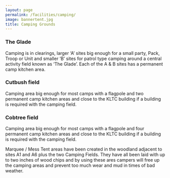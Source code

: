 ```yaml
---
layout: page
permalink: /facilities/camping/
image: bannertent.jpg
title: Camping Grounds
---
```


### The Glade

Camping is in clearings, larger ‘A’ sites big enough for a small party, Pack, Troop or Unit and smaller ‘B’ sites for patrol type camping around a central activity field known as ‘The Glade’. Each of the A & B sites has a permanent camp kitchen area.

### Cutbush field

Camping area big enough for most camps with a flagpole and two permanent camp kitchen areas and close to the KLTC building if a building is required with the camping field.

### Cobtree field

Camping area big enough for most camps with a flagpole and four permanent camp kitchen areas and close to the KLTC building if a building is required with the camping field.

Marquee / Mess Tent areas have been created in the woodland adjacent to sites A1 and A6 plus the two Camping Fields. They have all been laid with up to two inches of wood chips and by using these ares campers will free up the camping areas and prevent too much wear and mud in times of bad weather.
